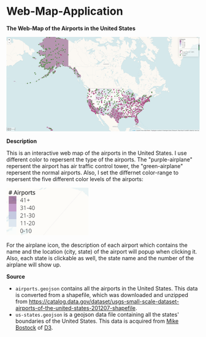# Web-Map-Application
**The Web-Map of the Airports in the United States**

![map](img/map.png)

**Description**

This is an interactive web map of the airports in the United States. I use different color to repersent the type of the airports. The "purple-airplane" repersent the airport has air traffic control tower, the "green-airplane" repersent the normal airports. Also, I set the differnet color-range to repersent the five different color levels of the airports:

![legend](img/legend.png)

For the airplane icon, the description of each airport which contains the name and the location (city, state) of the airport will popup when clicking it. Also, each state is clickable as well, the state name and the number of the airplane will show up.

**Source**
-  `airports.geojson` contains all the airports in the United States. This data is converted from a shapefile, which was downloaded and unzipped from <https://catalog.data.gov/dataset/usgs-small-scale-dataset-airports-of-the-united-states-201207-shapefile>.
-  `us-states.geojson` is a geojson data file containing all the states' boundaries of the United States. This data is acquired from [Mike Bostock](http://bost.ocks.org/mike) of [D3](http://d3js.org/).
